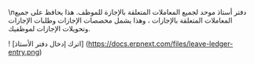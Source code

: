 \nدفتر أستاذ موحد لجميع المعاملات المتعلقة بالإجازة للموظف. هذا يحافظ على جميع المعاملات المتعلقة بالإجازات ، وهذا يشمل مخصصات الإجازات وطلبات الإجازات وتحويلات الإجازات لموظفيك.

! [اترك إدخال دفتر الأستاذ] (https://docs.erpnext.com/files/leave-ledger-entry.png)